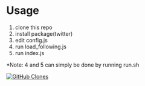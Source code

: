 Usage
=====

1. clone this repo
2. install package(twitter)
3. edit config.js
4. run load_following.js
5. run index.js

*Note: 4 and 5 can simply be done by running run.sh

[![GitHub Clones](https://img.shields.io/badge/dynamic/json?color=success&label=Clone&query=count&url=https://gist.githubusercontent.com/B4kedBr3ad/9995acef0933a1f9ab38d3cc93e9653c/raw/clone.json&logo=github)](https://github.com/MShawon/github-clone-count-badge)
